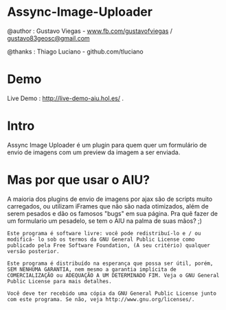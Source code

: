   Assync-Image-Uploader
=======================================================================================================================

  @author : Gustavo Viegas - www.fb.com/gustavofviegas / gustavo83geosc@gmail.com
  
  @thanks : Thiago Luciano - github.com/tluciano

Demo
=======================================================================================================================

Live Demo : http://live-demo-aiu.hol.es/ .

Intro
====================================================================================

Assync Image Uploader é um plugin para quem quer um formulário de envio de imagens com um preview da imagem a ser enviada.

Mas por que usar o AIU?
====================================================================================
A maioria dos plugins de envio de imagens por ajax são de scripts muito carregados, ou utilizam iFrames que não são nada otimizados, além de serem pesados e dão os famosos "bugs" em sua página. Pra quê fazer de um formulario um pesadelo, se tem o AIU na palma de suas mãos? ;)



    Este programa é software livre: você pode redistribuí-lo e / ou modificá- lo sob os termos da GNU General Public License como publicado pela Free Software Foundation, (A seu critério) qualquer versão posterior.
    
    Este programa é distribuído na esperança que possa ser útil, porém, SEM NENHUMA GARANTIA, nem mesmo a garantia implícita de COMERCIALIZAÇÃO ou ADEQUAÇÃO A UM DETERMINADO FIM. Veja o GNU General Public License para mais detalhes.
    
    Você deve ter recebido uma cópia da GNU General Public License junto com este programa. Se não, veja http://www.gnu.org/licenses/.
